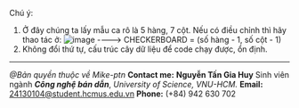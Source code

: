 Chú ý:
1) Ở đây chúng ta lấy mẫu ca rô là 5 hàng, 7 cột. Nếu có điều chỉnh thì hãy thao tác ở:
   ![image](https://github.com/user-attachments/assets/539073d9-9773-44fa-8865-15f38ff24dae)
----> CHECKERBOARD = (số hàng - 1, số cột - 1)
2) Không đổi thứ tự, cấu trúc cây dữ liệu để code chạy được, ổn định.


------------------------------------------------------
_@Bản quyền thuộc về Mike-ptn_
**Contact me:**
**Nguyễn Tấn Gia Huy**
Sinh viên ngành _**Công nghệ bán dẫn**_,
_University of Science, VNU-HCM._
**Email:** 24130104@student.hcmus.edu.vn
**Phone:** (+84) 942 630 702
